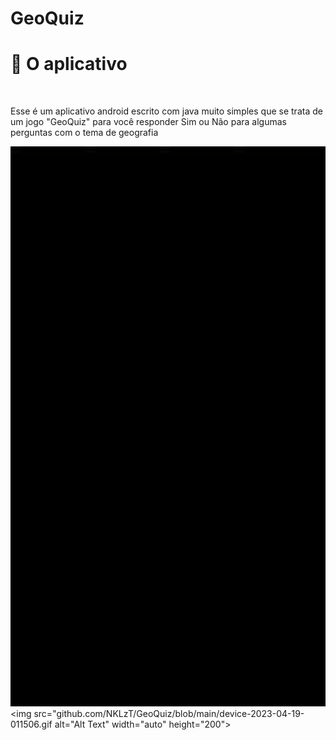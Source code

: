 # GeoQuiz

<h1>📱 O aplicativo</h1> <br>

Esse é um aplicativo android escrito com java muito simples que se trata de um jogo "GeoQuiz" para você responder Sim ou Não para algumas perguntas com o tema de geografia

![Alt](https://github.com/NKLzT/GeoQuiz/blob/main/device-2023-04-19-011506.gif)
<img src="github.com/NKLzT/GeoQuiz/blob/main/device-2023-04-19-011506.gif alt="Alt Text" width="auto" height="200">

